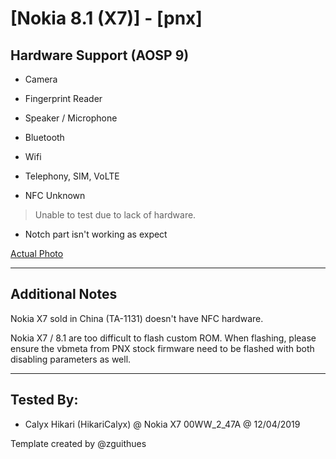 # [Nokia 8.1 (X7)] - [pnx]

## Hardware Support (AOSP 9)

* Camera
> 

* Fingerprint Reader
>

* Speaker / Microphone
> 
  
* Bluetooth
> 

* Wifi
> 

* Telephony, SIM, VoLTE

* NFC Unknown
> Unable to test due to lack of hardware.

* Notch part isn't working as expect
> 

[Actual Photo](https://t.me/phhtreble/194608)

***
## Additional Notes

Nokia X7 sold in China (TA-1131) doesn't have NFC hardware.

Nokia X7 / 8.1 are too difficult to flash custom ROM.
When flashing, please ensure the vbmeta from PNX stock firmware need to be flashed with both disabling parameters as well.

***


## Tested By:
* Calyx Hikari (HikariCalyx) @ Nokia X7 00WW_2_47A @ 12/04/2019

Template created by @zguithues